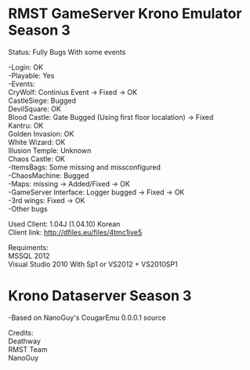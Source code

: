 # RMST GameServer Krono Emulator Season 3 

Status: Fully Bugs With some events    
  
-Login: OK  
-Playable: Yes  
-Events:  
CryWolf: Continius Event -> Fixed -> OK  
CastleSiege: Bugged  
DevilSquare: OK  
Blood Castle: Gate Bugged (Using first floor localation) -> Fixed  
Kantru: OK  
Golden Invasion: OK  
White Wizard:  OK  
Illusion Temple: Unknown  
Chaos Castle: OK  
-ItemsBags: Some missing and missconfigured  
-ChaosMachine: Bugged  
-Maps: missing -> Added/Fixed -> OK  
-GameServer Interface: Logger bugged -> Fixed -> OK   
-3rd wings: Fixed -> OK  
-Other bugs  

Used Client: 1.04J (1.04.10) Korean  
Client link: http://dfiles.eu/files/4tmc1jve5  
  
Requiments:   
MSSQL 2012  
Visual Studio 2010 With Sp1 or VS2012 + VS2010SP1 
  
# Krono Dataserver Season 3  
-Based on NanoGuy's CougarEmu 0.0.0.1 source  
  
Credits:  
Deathway  
RMST Team  
NanoGuy  
  
